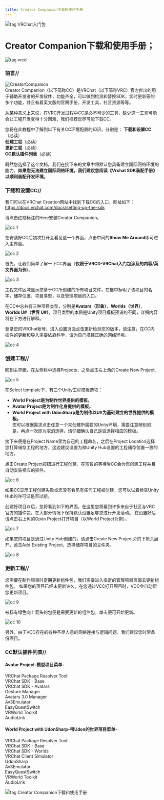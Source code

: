 ```yaml
---
title: Creator Companion下载和使用手册
---
```


![tag VRChat入门包](/img/starter/beginner-header-high.png)  
# Creator Companion下载和使用手册；
![tag vrcd](/img/vrcd-img/tag-vrcd.png)  

### 前言//
![CreatorCompanion](/img/starter/creator-companion/CreatorCompanion.png)  
Creator Companion（以下简称CC）是VRChat（以下简称VRC）官方推出的用于辅助开发者的开发软件，功能齐全，可以做到检测和替换SDK，实时更新等的多个功能，并且有着英文版的官网手册，开发工具，社区资源等等。

从某种意义上来说，在VRC开发过程中CC是必不可少的工具，缺少这一工具可能会让工程开发变得十分困难，我们推荐您尽可能下载CC。

您将在此教程中了解到以下有关CC环境配置的知识，分别是：
**下载和设置CC**（必读）  
**创建工程**（必读）  
**更新工程**（必读）  
**CC默认插件列表**（必读）  

既然您选择了这个文档，我们在接下来的文章中将默认您具备建立国际网络环境的能力，**如果您无法建立国际网络环境，我们建议您阅读《Vrchat SDK装配手册》以顺利装配开发环境。**

### 下载和设置CC//
我们可以在VRChat Creation网站中找到下载CC的入口，网址如下：
https://docs.vrchat.com/docs/setting-up-the-sdk

请点击红框标注的Here安装Creator Companion。

![cc 1](/img/starter/creator-companion/1.png)

在安装好CC后初次打开会看见这一个界面，点击中间的**Show Me Around**即可进入主界面。

![cc 2](/img/starter/creator-companion/2.png)

首先，让我们简单了解一下CC界面（**仅限于VRCD-VRChat入门包涉及的内容/英文界面为例**）。

![cc 3](/img/starter/creator-companion/3.png)

工程文件区域显示您基于CC所创建的所有项目文件，在框中标明了该项目的名字，储存位置，项目类型，以及管理项目的入口。

在CC中总共有三种项目类型，分别是**Avatars（形象）**，**Worlds（世界）**，**Worlds U#（世界 U#）**，项目类型的本质是Unity项目模板预设的不同，详细内容将在下方进行解释。

登录您的VRChat账号，进入设置页面点击更新检测您的版本，请注意，在CC内插件的更新和导入需要依靠科学，请为自己搭建正确的网络环境。

![cc 4](/img/starter/creator-companion/4.png)

### 创建工程//
回到主界面，在左侧栏中选择Projects，之后点击右上角的Create New Project.

![cc 5](/img/starter/creator-companion/5.png)

在Select template下，有三个Unity工程模板选项：
+ **World Project是为制作世界提供的模板。**
+ **Avatar Project是为制作化身提供的模板。**
+ **World Project with UdonSharp是为制作以U#为基础建立的世界提供的模板。**  
您可以根据需求点击任意一个来创建所需要的Unity环境，需要注意辨别的是，再点一次即为取消选择，请仔细确认自己是否选择相应的模板。

接下来便是在Project Name里为自己的工程命名，之后在Project Location选择您打算储存工程的地方，这边建议设置为和Unity Hub设置的工程储存位置一致的地方。

点击Create Project按钮进行工程创建，在短暂的等待后CC会为您创建工程并且自动安装相应的插件。

![cc 6](/img/starter/creator-companion/6.png)

如果CC显示工程创建失败或您没有看见有任何工程被创建，您可以试着检查Unity Hub的许可证是否过期。

创建好项目以后，您将看到如下的界面，在这里您将看到许多来自于社区与VRC官方的插件包，在大部分情况下保持默认设置足够您进行开发活动。
在设置好后请点击右上角的Open Project打开项目（以World Project为例）。

![cc 7](/img/starter/creator-companion/7.png)

如果您的项目是通过Unity Hub创建的，请点击Create New Project旁的下箭头展开，点击Add Existing Project，选择储存项目的文件夹。

![cc 8](/img/starter/creator-companion/8.png)

### 更新工程//
您需要在制作项目时定期更新组件包，我们需要进入指定的管理项目页面去更新组件包。
如果您的项目已经未更新许久，在您通过VCC打开项目时，VCC会自动帮您更新项目。

![cc 9](/img/starter/creator-companion/9.png)

被标有绿色向上箭头的包便是需要更新的组件包，单击便可开始更新。

![cc 10](/img/starter/creator-companion/10.png)

另外，由于VCC存在的各种不尽人意的网络连接与逻辑问题，我们建议您时常备份项目。

### CC默认插件列表//

#### Avatar Project-模型项目菜单-

VRChat Package Resolver Tool  
VRChat SDK - Base  
VRChat SDK - Avatars  
Gesture Manager  
Avatars 3.0 Manager  
Av3Emulator  
EasyQuestSwitch  
VRWorld Toolkit  
AudioLink  

#### World Project with UdonSharp-带Udon的世界项目菜单-

VRChat Package Resolver Tool  
VRChat SDK - Base  
VRChat SDK - Worlds  
VRChat Client Simulator  
UdonSharp  
Av3Emulator  
EasyQuestSwitch  
VRWorld Toolkit  
AudioLink  

![tag Creator Companion下载和使用手册](/img/starter/creator-companion/creator-companion-manual.png)
